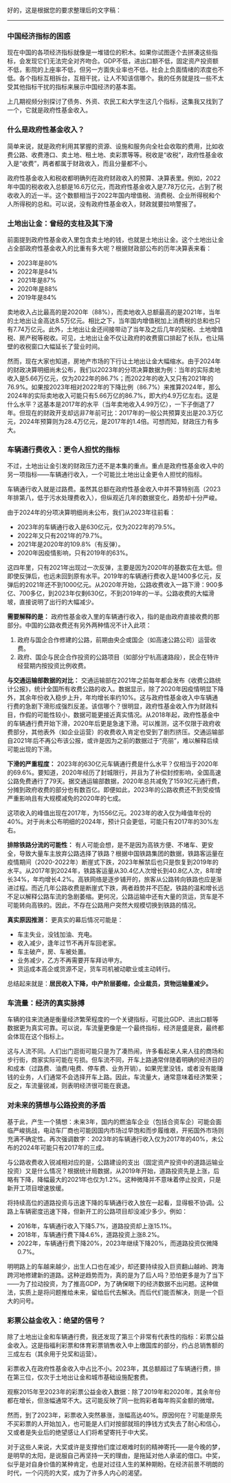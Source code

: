 好的，这是根据您的要求整理后的文字稿：

---

### 中国经济指标的困惑

现在中国的各项经济指标就像是一堆错位的积木。如果你试图逐个去拼凑这些指标，会发现它们无法完全对齐吻合。GDP不低，进出口额不低，固定资产投资额不低，影院的上座率不低，但另一方面失业率也不低，社会上负面情绪的浓度也不低。各个指标互相拆台，互相干扰，让人不知该信哪个。我的任务就是找一些不太受其他指标干扰的指标来展示中国经济的基本面。

上几期视频分别探讨了债务、外资、农民工和大学生这几个指标，这集我又找到了一个，它就是政府性基金收入。

### 什么是政府性基金收入？

简单来说，就是政府利用其掌握的资源、设施和服务向全社会收取的费用，比如收费公路、收费港口、卖土地、租土地、卖彩票等等。税收是“收税”，政府性基金收入是“收费”，两者都属于财政收入，而且分量都不小。

政府性基金收入和税收都明确列在政府财政收入的预算、决算表里。例如，2022年中国的税收收入总额是16.6万亿元，而政府性基金收入是7.78万亿元，占到了税收收入的近一半。这个数额相当于2022年国内增值税、消费税、企业所得税和个人所得税的总和。可以说，没有政府性基金收入，财政就要拉响警报了。

### 土地出让金：曾经的支柱及其下滑

前面提到政府性基金收入里包含卖土地的钱，也就是土地出让金。这个土地出让金占全部政府性基金收入的比重有多大呢？根据财政部公布的历年决算表来看：
*   2023年是80%
*   2022年是84%
*   2021年是87%
*   2020年是88%
*   2019年是84%

卖地收入占比最高的是2020年（88%），而卖地收入总额最高的是2021年，当年的土地出让金高达8.5万亿元。相比之下，当年国内增值税加上消费税的总和也只有7.74万亿元。此外，土地出让金还间接带动了当年及之后几年的契税、土地增值税、房产税等税收。可见，土地出让金不仅让政府的收费窗口排起了长队，也让隔壁的收税窗口大幅延长了营业时间。

然而，现在大家也知道，房地产市场的下行让土地出让金大幅缩水。由于2024年的财政决算明细尚未公布，我们以2023年的分项决算数据为例：当年的实际卖地收入是5.66万亿元，仅为2022年的86.7%；而2022年的收入又只有2021年的76.9%。如果按2023年相对2022年的下降比例（86.7%）来推算2024年，那么2024年的实际卖地收入可能只有5.66万亿的86.7%，即大约4.9万亿左右。这是什么水平？这基本是2017年的水平（当年卖地收入4.99万亿），一下子倒退了7年。但现在的财政开支却远非7年前可比：2017年的一般公共预算支出是20.3万亿元，2024年预算则为28.4万亿元，是2017年的1.4倍。可想而知，财政压力有多大。

### 车辆通行费收入：更令人担忧的指标

不过，土地出让金引发的财政压力还不是本集的重点。重点是政府性基金收入中的另一项指标——车辆通行收入，一个可能比土地出让金更令人担忧的指标。

车辆通行收入就是过路费。虽然其总额在政府性基金收入中并不算特别高（2023年排第八，低于污水处理费收入），但纵观近几年的数据变化，趋势却十分严峻。

由于2024年的分项决算明细尚未公布，我们从2023年往前看：
*   2023年的车辆通行收入是630亿元，仅为2022年的79.5%。
*   2022年又只有2021年的79.7%。
*   2021年是2020年的109.8%（有反弹）。
*   2020年因疫情影响，只有2019年的63%。

这四年里，只有2021年出现过一次反弹，主要是因为2020年的基数实在太低。但即使反弹后，也远未回到原有水平。2019年的车辆通行费收入是1400多亿元，反弹后的2021年还不到1000亿元。从2020年开始，公路收费收入一路下滑：900多亿、700多亿，到2023年仅剩630亿，不到2019年的一半。公路收费的大幅滑坡，直接说明了出行的大幅减少。

**需要解释的是：** 政府性基金收入里的车辆通行收入，指的是由政府直接收费的那部分。中国的公路收费还有另外两种情况不计入此项：
1.  政府与国企合作修建的公路，前期由央企或国企（如高速公路公司）运营收费。
2.  政府、国企与民企合作投资的公路项目（如部分宁杭高速路段），民企在特许经营期内按投资比例收费。

**与交通运输部数据的对比：**
交通运输部在2021年之前每年都会发布《收费公路统计公报》，统计全国所有收费公路的收入。数据显示，除了2020年因疫情明显下降外，其余年份收入稳步上升，年均增长率约10%。这与政府性基金收入中车辆通行费的急剧下滑形成强烈反差。该信哪个？很明显，政府性基金收入作为财政科目，作假的可能性较小，数据可能更接近真实情况。从2018年起，政府性基金中的车辆通行费开始下滑，2020年后更是急速下滑。可以推测，这不仅限于政府收费部分，其他表外（如企业运营）的收费收入肯定也受到了剧烈挤压。交通运输部自2021年后不再公布该公报，或许是因为之前的数据过于“亮丽”，难以解释后续可能出现的下滑。

**下滑的严重程度：**
2023年的630亿元车辆通行费是什么水平？仅相当于2020年的69.6%。要知道，2020年经历了封城限行，并且为了补偿封控影响，全国高速公路免费通行了79天。据交通运输部数据，2020年总共减免了1593亿元通行费，分摊到政府收费的部分也有数百亿。即便如此，2023年的公路收费还不到受疫情严重影响且有大规模减免的2020年的七成。

这项收入的峰值出现在2017年，为1556亿元。2023年的收入仅为峰值年份的40%。对于尚未公布明细的2024年，预计只会更低，可能只有2017年的30%左右。

**排除铁路分流的可能性：**
有人可能会想，是不是因为高铁方便、不堵车、更安全，导致大量车主放弃公路选择了铁路？根据中国铁路集团的数据，铁路客运量在疫情期间（2020-2022年）断崖式下跌，2023年解禁后也只是恢复到2019年的水平。从2017年到2024年，铁路客运量从30.4亿人次增长到40.8亿人次，8年增长34%，年均增长4.2%。高铁网络是逐步铺开的，旅客从公路转向铁路也应是渐进过程。而近几年公路收费是断崖式下跌，两者趋势并不匹配，铁路的温和增长远不足以解释公路车流的急剧萎缩。更何况，公路运输中还有大量的货运，货车是不可能转向高铁的。因此，不存在公路用户突然大规模切换到铁路的情况。

**真实原因推测：**
更真实的幕后情况可能是：
*   车主失业，没钱加油、充电。
*   收入减少，逢年过节不再开车回老家。
*   车主破产，房、车被处置。
*   业务减少，乙方不再需要开车拜访甲方。
*   货运成本高企或货源不足，货车司机被动歇业或主动转行。

总结起来就是：**居民收入下降，中产阶层萎缩，企业裁员，货物运输量减少。**

### 车流量：经济的真实脉搏

车辆的往来流通是衡量经济繁荣程度的一个关键指标，可能比GDP、进出口额等数据更为真实可靠。可以说，车流量更像是一个最终指标，经济是盛是衰，最终都会体现在这个指标上。

这与人流不同。人们出门逛街可能只是为了凑热闹，许多看起来人来人往的商场和步行街，商家实际可能在亏损。但车流不同，开车上路通常伴随着明确的经济目的和成本（过路费、油费/电费、停车费、业务开销）。如果兜里没钱，或者没有能赚钱的业务，人们通常不会选择开车上路。因此，车流量大，通常意味着经济繁荣；反之，车流量锐减，则表明经济很可能在衰退。

### 对未来的猜想与公路投资的矛盾

基于此，产生一个猜想：未来3年，国内的燃油车企业（包括合资车企）可能会面临严峻挑战，电动车厂商也可能因国内市场过早饱和而步履维艰，开拓国外市场则充满不确定性。再次强调数字：2023年的车辆通行收入仅为2017年的40%，未公布的2024年可能只有2017年的三成。

与公路收费收入锐减相对应的是，公路建设的支出（固定资产投资中的道路运输业投资）又是什么情况？根据统计局数据，从2019年开始，道路投资先是上涨，后略有下降，降幅最大的2021年也仅为1.2%。这种微降并不意味着停止投资，只是新开工项目增速放缓。

将持续高位的道路投资与迅速下降的车辆通行收入放在一起看，显得极不协调。公路上车辆密度迅速下降，但新开工的公路项目却没减少多少。例如：
*   2016年，车辆通行收入下降5.7%，道路投资却上涨15.1%。
*   2018年，车辆通行费下降4.6%，道路投资上涨8.2%。
*   2022年，车辆通行费下降20%，2023年继续下降20%，而道路投资仅微降0.7%。

明明路上的车越来越少，出生人口也在减少，却还要持续投入巨资翻山越岭、跨海跨河地修建新的道路。这种逆趋势而为，真的是为了后人吗？恐怕更多是为了当下——为了拉动投资，为了推高GDP，为了确保眼下的经济数据不出问题。这种做法，实质上是将问题推给未来，留给后代去解决。而后代们能否解决，则是一个巨大的问号。

### 彩票公益金收入：绝望的信号？

除了土地出让金和车辆通行费，我还发现了第三个非常有代表性的指标：彩票公益金收入。这是指福利彩票和体育彩票销售收入中上缴国库的部分，约占总销售额的三成左右（其余用于兑奖和运营）。

彩票收入在政府性基金收入中占比不小。2023年，其总额超过了车辆通行费，排在第三位，仅次于土地出让金和城市基础设施配套费。

观察2015年至2023年的彩票公益金收入数据：除了2019年和2020年，其余年份都在增长，但涨幅通常不大。这可能反映了同一批购彩者每年购买金额的微增。

然而，到了2023年，彩票收入突然暴涨，涨幅高达40%。原因何在？可能是原先不买彩票的人开始加入，也可能是人们对按部就班的挣钱方式失去了耐心和信心，又或者是失业后的绝望感让人们将希望寄托于中大奖。

对于这些人来说，大奖或许是支撑他们度过艰难时刻的精神寄托——是今晚的梦，是明早的太阳，是说服自己再坚持一天的理由，是拖延对他人承诺的借口。中奖，似乎是对自身价值的某种肯定，也是对过往人生的某种期盼。在经济前景不明朗的时代，一个闪亮的大奖，成为了许多人内心的渴望。
